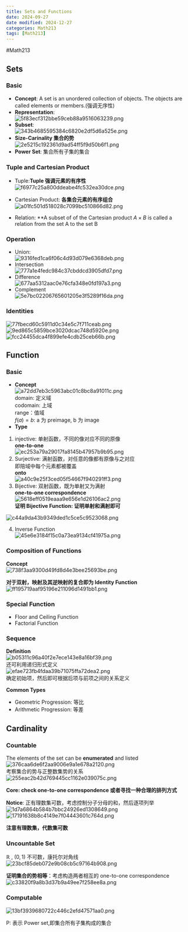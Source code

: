 ```yaml
---
title: Sets and Functions
date: 2024-09-27
date modified: 2024-12-27
categories: Math213
tags: [Math213]
---
```


#Math213 

## Sets

### Basic

- **Concept**: A set is an unordered collection of objects. The objects are called elements or members.(强调无序性)
- **Representation**:  
![5f83ecf312bbe59ceb88a9516063239.png](https://s2.loli.net/2024/09/27/pqmDMblFLjGP1dv.png)
- **Subset**:  
![343b4685595384c6820e2df5d6a525e.png](https://s2.loli.net/2024/09/27/5n3HlMWk27u8OoN.png)
- **Size-Carinality 集合的势**  
![2e5215c192361d9ad54ff5f9d50b6f1.png](https://s2.loli.net/2024/09/27/noOcPD3K1bIFSXZ.png)
- **Power Set**: 集合所有子集的集合

### Tuple and Cartesian Product

- Tuple:**Tuple 强调元素的有序性**  
![f6977c25a800ddeabe4fc532ea30dce.png](https://s2.loli.net/2024/09/27/R6j3D7fWJ2TN1C4.png)

- Cartesian Product: **各集合元素的有序组合**  
![a01fc501d518028c7099bc510866d82.png](https://s2.loli.net/2024/09/27/mKxZz7AFbGuRNlk.png)
- Relation: **A subset of of the Cartesian product $A \times B$ is called a relation from the set A to the set B

### Operation

- Union:  
![9316fed1ca6f06c4d93d079e6368deb.png](https://s2.loli.net/2024/09/27/P1CI7dgLwiy2UJn.png)
- Intersection  
![777a1e4fedc984c37cbddcd3905dfd7.png](https://s2.loli.net/2024/09/27/GVMhsS8FJePipoy.png)
- Difference  
![677aa5312aac0e76cfa348e0fd197a3.png](https://s2.loli.net/2024/09/27/1BqlnZsYzycpXrP.png)
- Complement  
![5e7bc02206765601205e3f5289f16da.png](https://s2.loli.net/2024/09/27/LSVEa1kiOzhDBv6.png)

### Identities

![77fbecd60c5911d0c34e5c7f711ceab.png](https://s2.loli.net/2024/09/27/PAmbp45Vytawg6X.png)  
![9ed865c5859bce3020dcac748d5920e.png](https://s2.loli.net/2024/09/27/VFnDAf3PSqUuKJL.png)  
![fcc24455dca4f899efe4cdb25ceb66b.png](https://s2.loli.net/2024/09/27/eQcotEaIzACJ15b.png)

## Function

### Basic

- **Concept**  
![a72dd7eb3c5963abc01c8bc8a91011c.png](https://s2.loli.net/2024/09/27/uZl7sqnwY59EbXe.png)  
domain: 定义域  
codomain: 上域  
range：值域  
$f(a)=b$: a 为 preimage, b 为 image
- **Type**
1. injective: 单射函数，不同的像对应不同的原像  
**one-to-one**  
![ec253a79a29017fa8145b47957b9b95.png](https://s2.loli.net/2024/09/27/N5U8j4FotGJW2eX.png)
2. Surjective: 满射函数，对任意的像都有原像与之对应  
即陪域中每个元素都被覆盖  
**onto**  
![a40c9e25f3ced05f54667f940291ff3.png](https://s2.loli.net/2024/09/27/6bjrBXKZqfGPVuC.png)
3. Bijective: 双射函数，既为单射又为满射  
**one-to-one correspondence**  
![5618eff0519eaaa9e656e1d26106ac2.png](https://s2.loli.net/2024/09/27/HN3jvUSqLWybXGR.png)  
**证明 Bijective Function: 证明单射和满射即可**

![c44a9da43b9349ded1c5ce5c9523068.png](https://s2.loli.net/2024/09/29/i4F3Xxa69GY1D5V.png)

4. Inverse Function  
![45e6e3184f15c0a73ea9134cf41975a.png](https://s2.loli.net/2024/09/29/tPMZHeRbjTLi2Xo.png)

### Composition of Functions

**Concept**  
![738f3aa9300d49fd8d4e3bee25693be.png](https://s2.loli.net/2024/09/29/KusyGnd43ZhVFBo.png)

**对于双射，映射及其逆映射的复合即为 Identity Function**  
![ff195719aaf95196e211096d1491bb1.png](https://s2.loli.net/2024/09/29/yN3xd7SlEeQmIzr.png)

### Special Function

- Floor and Ceiling Function
- Factorial Function

### Sequence

**Definition**  
![b05311c96a40f2e7ece143e8a16bf39.png](https://s2.loli.net/2024/09/29/RQ9ikBemGaFCz1s.png)  
还可利用递归形式定义  
![efae723fb4fdaa39b71075ffa72dea2.png](https://s2.loli.net/2024/09/29/Th2odCGf8VuOaLy.png)  
确定初始项，然后即可根据后项与前项之间的关系定义

**Common Types**
- Geometric Progression: 等比
- Arithmetic Progression: 等差

## Cardinality

### Countable

The elements of the set can be **enumerated** and listed  
![376caa6de6f2aa9006e9a1e678a2120.png](https://s2.loli.net/2024/09/29/stbpRZQqHvEUghy.png)  
考察集合的势与正整数集势的关系  
![255eac2b42d769445cc1162e039075c.png](https://s2.loli.net/2024/09/29/D8GLj6p1RVOsTMq.png)


**Core: check one-to-one correspondence 或者寻找一种合理的排列方式**

**Notice**: 正有理数集可数，考虑控制分子分母的和，然后逐项列举  
![1d7a6864b584b7bbc24926ed1308649.png](https://s2.loli.net/2024/10/11/NnYjMd2HLVZDJ3v.png)  
![17191638b8c4149e7f04443601c764d.png](https://s2.loli.net/2024/10/11/qnd7sB2VUNQrzoE.png)

**注意有理数集，代数集可数**

### Uncountable Set

$\mathbb{R}$ ,   $(0,1)$ 不可数，康托尔对角线  
![23bcf85deb072e9b08cb5c97164b908.png](https://s2.loli.net/2024/10/11/5SmIal9tqkgcyzw.png)

**证明集合的势相等**：考虑构造两者相互的 one-to-one correspondence  
![c33820f9a8b3d37b9a49ee7f258ee8a.png](https://s2.loli.net/2024/10/11/Fnw5P8TvlHBZ7AV.png)

### Computable

![13bf3939680722c446c2efd47571aa0.png](https://s2.loli.net/2024/10/11/cZ1zJgn2bKP4oep.png)

P: 表示 Power set,即集合所有子集构成的集合